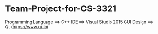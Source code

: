 # Team-Project-for-CS-3321

Programming Language ==> C++
IDE                  ==> Visual Studio 2015
GUI Design           ==> Qt (https://www.qt.io)
